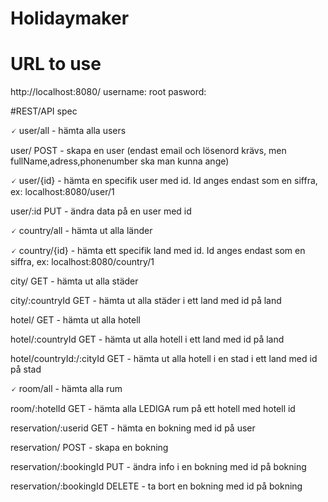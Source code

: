 # Holidaymaker

# URL to use
http://localhost:8080/
username: root
pasword: 

#REST/API spec

🗸 user/all - hämta alla users

user/ POST - skapa en user (endast email och lösenord krävs, men fullName,adress,phonenumber ska man kunna ange)

🗸 user/{id} - hämta en specifik user med id. Id anges endast som en siffra, ex: localhost:8080/user/1

user/:id PUT - ändra data på en user med id


🗸 country/all - hämta ut alla länder

🗸 country/{id} - hämta ett specifik land med id. Id anges endast som en siffra, ex: localhost:8080/country/1

city/ GET - hämta ut alla städer

city/:countryId GET - hämta ut alla städer i ett land med id på land

hotel/ GET - hämta ut alla hotell

hotel/:countryId GET - hämta ut alla hotell i ett land med id på land

hotel/countryId:/:cityId GET - hämta ut alla hotell i en stad i ett land med id på stad

🗸 room/all - hämta alla rum

room/:hotelId GET - hämta alla LEDIGA rum på ett hotell med hotell id

reservation/:userid GET - hämta en bokning med id på user

reservation/ POST - skapa en bokning

reservation/:bookingId PUT - ändra info i en bokning med id på bokning

reservation/:bookingId DELETE - ta bort en bokning med id på bokning
